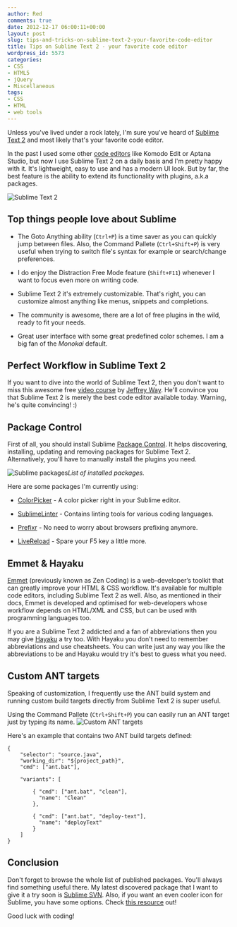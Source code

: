 ```yaml
---
author: Red
comments: true
date: 2012-12-17 06:00:11+00:00
layout: post
slug: tips-and-tricks-on-sublime-text-2-your-favorite-code-editor
title: Tips on Sublime Text 2 - your favorite code editor
wordpress_id: 5573
categories:
- CSS
- HTML5
- jQuery
- Miscellaneous
tags:
- CSS
- HTML
- web tools
---
```


Unless you've lived under a rock lately, I'm sure you've heard of [Sublime Text 2](http://www.sublimetext.com/2) and most likely that's your favorite code editor. 

In the past I used some other [code editors](http://www.red-team-design.com/free-text-editors-tools-for-developers) like Komodo Edit or Aptana Studio, but now I use Sublime Text 2 on a daily basis and I'm pretty happy with it. It's lightweight, easy to use and has a modern UI look. But by far, the best feature is the ability to extend its functionality with plugins, a.k.a packages.

![Sublime Text 2](http://www.red-team-design.com/wp-content/uploads/2012/12/sublime-text-2.png)

<!-- more -->



## Top things people love about Sublime






	
  * The Goto Anything ability (`Ctrl+P`) is a time saver as you can quickly jump between files. Also, the Command Pallete (`Ctrl+Shift+P`) is very useful when trying to switch file's syntax for example or search/change preferences.

	
  * I do enjoy the Distraction Free Mode feature (`Shift+F11`) whenever I want to focus even more on writing code.

	
  * Sublime Text 2 it's extremely customizable. That's right, you can customize almost anything like menus, snippets and completions.

	
  * The community is awesome, there are a lot of free plugins in the wild, ready to fit your needs.

	
  * Great user interface with some great predefined color schemes. I am a big fan of the _Monokai_ default.





## Perfect Workflow in Sublime Text 2


If you want to dive into the world of Sublime Text 2, then you don't want to miss this awesome free [video course](https://tutsplus.com/course/improve-workflow-in-sublime-text-2/) by [Jeffrey Way](https://twitter.com/jeffrey_way). He'll convince you that Sublime Text 2 is merely the best code editor available today. Warning, he's quite convincing! :)



## Package Control


First of all, you should install Sublime [Package Control](http://wbond.net/sublime_packages/package_control). It helps discovering, installing, updating and removing packages for Sublime Text 2. Alternatively, you'll have to manually install the plugins you need.

![Sublime packages](http://www.red-team-design.com/wp-content/uploads/2012/12/sublime-packages.png)_List of installed packages._

Here are some packages I'm currently using:



	
  * [ColorPicker](https://github.com/weslly/ColorPicker) - A color picker right in your Sublime editor.

	
  * [SublimeLinter](https://github.com/SublimeLinter/SublimeLinter) - Contains linting tools for various coding languages.

	
  * [Prefixr](http://wbond.net/sublime_packages/prefixr) - No need to worry about browsers prefixing anymore.

	
  * [LiveReload](https://github.com/dz0ny/LiveReload-sublimetext2) - Spare your F5 key a little more.






## Emmet & Hayaku


[Emmet](http://docs.emmet.io/) (previously known as Zen Coding) is a web-developer’s toolkit that can greatly improve your HTML & CSS workflow. It's available for multiple code editors, including Sublime Text 2 as well. Also, as mentioned in their docs, Emmet is developed and optimised for web-developers whose workflow depends on HTML/XML and CSS, but can be used with programming languages too.

If you are a Sublime Text 2 addicted and a fan of abbreviations then you may give [Hayaku](http://hayakubundle.com) a try too. With Hayaku you don't need to remember abbreviations and use cheatsheets. You can write just any way you like the abbreviations to be and Hayaku would try it's best to guess what you need.



## Custom ANT targets


Speaking of customization, I frequently use the ANT build system and running custom build targets directly from Sublime Text 2 is super useful.

Using the Command Pallete (`Ctrl+Shift+P`) you can easily run an ANT target just by typing its name.
![Custom ANT targets](http://www.red-team-design.com/wp-content/uploads/2012/12/custom-ant-targets.png)

Here's an example that contains two ANT build targets defined: 

    
    
    {
        "selector": "source.java",
        "working_dir": "${project_path}",
        "cmd": ["ant.bat"],
    
        "variants": [
    
            { "cmd": ["ant.bat", "clean"],
              "name": "Clean"
            },
    
            { "cmd": ["ant.bat", "deploy-text"],
              "name": "deployText"
            }
        ]
    }
    





## Conclusion



Don't forget to browse the whole list of published packages. You'll always find something useful there. My latest discovered package that I want to give it a try soon is [Sublime SVN](http://wbond.net/sublime_packages/svn). Also, if you want an even cooler icon for Sublime, you have some options. Check [this resource](https://github.com/dmatarazzo/Sublime-Text-2-Icon) out!

Good luck with coding! 
